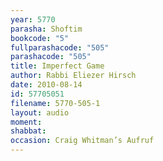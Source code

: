 ```yaml
---
year: 5770
parasha: Shoftim
bookcode: "5"
fullparashacode: "505"
parashacode: "505"
title: Imperfect Game
author: Rabbi Eliezer Hirsch
date: 2010-08-14
id: 57705051
filename: 5770-505-1
layout: audio
moment: 
shabbat: 
occasion: Craig Whitman’s Aufruf
---
```

